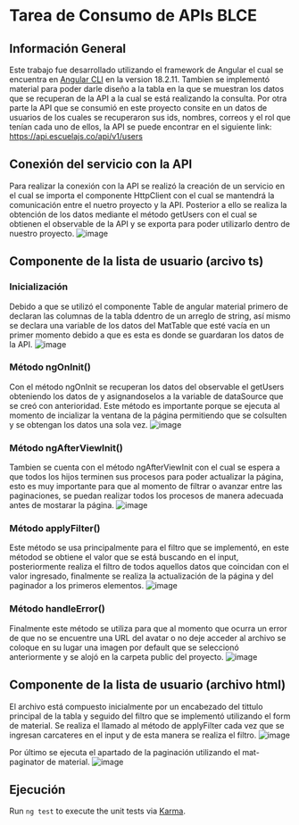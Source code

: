 # Tarea de Consumo de APIs BLCE
## Información General
Este trabajo fue desarrollado utilizando el framework de Angular el cual se encuentra en [Angular CLI](https://github.com/angular/angular-cli) en la version 18.2.11.
Tambien se implementó material para poder darle diseño a la tabla en la que se muestran los datos que se recuperan de la API a la cual  se está realizando la consulta. 
Por otra parte la API que se consumió en este proyecto consite en un datos de usuarios de los cuales se recuperaron sus ids, nombres, correos y el rol que tenían cada uno de ellos, la API se puede encontrar en el siguiente link: https://api.escuelajs.co/api/v1/users

## Conexión del servicio con la API

Para realizar la conexión con la API se realizó la creación de un servicio en el cual se importa el componente HttpClient con el cual se mantendrá la comunicación entre el nuetro proyecto y la API.
Posterior a ello se realiza la obtención de los datos mediante el método getUsers con el cual se obtienen el observable de la API y se exporta para poder utilizarlo dentro de nuestro proyecto.
![image](https://github.com/user-attachments/assets/743fa1ec-cc83-4bf4-a180-313faf2ff23f)

## Componente de la lista de usuario (arcivo ts)
### Inicialización
Debido a que se utilizó el componente Table de angular material primero de declaran las columnas de la tabla ddentro de un arreglo de string, así mismo se declara una variable de los datos del MatTable que esté vacía en un primer momento debido a que es esta es donde se guardaran los datos de la API.
![image](https://github.com/user-attachments/assets/0b98452b-bf27-4fb4-b20c-d50dd44567b7)

### Método ngOnInit()
Con el método ngOnInit se recuperan los datos del observable el getUsers obteniendo los datos de y asignandoselos a la variable de dataSource que se creó con anterioridad. Este método es importante porque se ejecuta al momento de incializar la ventana de la página permitiendo que se colsulten y se obtengan los datos una sola vez.
![image](https://github.com/user-attachments/assets/1bc52be6-4db5-4697-84ab-37b9ea211539)

### Método ngAfterViewInit()
Tambien se cuenta con el método ngAfterViewInit con el cual se espera a que todos los hijos terminen sus procesos para poder actualizar la página, esto es muy importante para que al momento de filtrar o avanzar entre las paginaciones, se puedan realizar todos los procesos de manera adecuada antes de mostarar la página.
![image](https://github.com/user-attachments/assets/f2bf0bb9-a820-43b0-8154-48c8044f18ba)


### Método applyFilter()
Este método se usa principalmente para el filtro que se implementó, en este métodod se obtiene el valor que se está buscando en el input, posteriormente realiza el filtro de todos aquellos datos que coincidan con el valor ingresado, finalmente se realiza la actualización de la página y del paginador a los primeros elementos.
![image](https://github.com/user-attachments/assets/8e00e369-fd55-463f-9b76-cdc5cc27f49f)

### Método handleError()
Finalmente este método se utiliza para que al momento que ocurra un error de que no se encuentre una URL del avatar o no deje acceder al archivo se coloque en su lugar una imagen por default que se seleccionó anteriormente y se alojó en la carpeta public del proyecto.
![image](https://github.com/user-attachments/assets/ce8b8531-5dbd-4071-ae13-9e0afa46ece0)


## Componente de la lista de usuario (archivo html)

El archivo está compuesto inicialmente por un encabezado del tittulo principal de la tabla y seguido del filtro que se implementó utilizando el form de material. Se realiza el llamado al método de applyFilter cada vez que se ingresan carcateres en el input y de esta manera se realiza el filtro.
![image](https://github.com/user-attachments/assets/ec770813-c7a3-4584-be80-f116a9efc252)

Por último se ejecuta el apartado de la paginación utilizando el mat-paginator de material.
![image](https://github.com/user-attachments/assets/8ba3e798-f04e-425c-b84d-bcd38a8342ef)


## Ejecución

Run `ng test` to execute the unit tests via [Karma](https://karma-runner.github.io).

